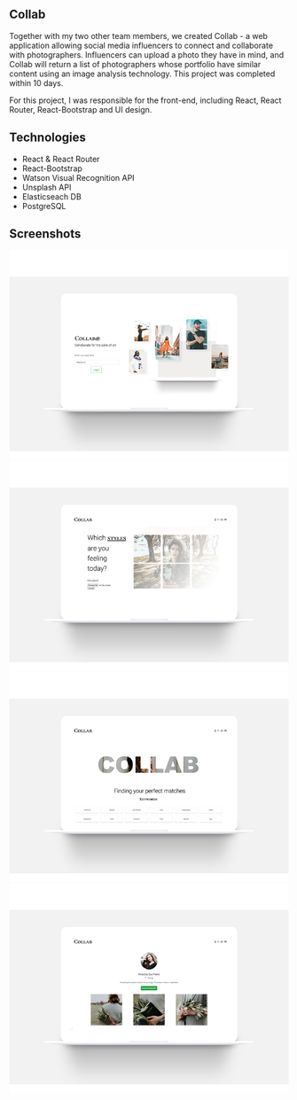 ## Collab

Together with my two other team members, we created Collab - a web application allowing social media influencers to connect and collaborate with photographers. Influencers can upload a photo they have in mind, and Collab will return a list of photographers whose portfolio have similar content using an image analysis technology. This project was completed within 10 days.

For this project, I was responsible for the front-end, including React, React Router, React-Bootstrap and UI design.

## Technologies 
- React & React Router
- React-Bootstrap
- Watson Visual Recognition API
- Unsplash API
- Elasticseach DB
- PostgreSQL

## Screenshots
!["Collab Homepage"](https://github.com/kencancode/collab/blob/master/docs/collab-homepage.jpg)
!["Collab Upload"](https://github.com/kencancode/collab/blob/master/docs/collab-upload.jpg)
!["Collab Keywords"](https://github.com/kencancode/collab/blob/master/docs/collab-keywords.jpg)
!["Collab Results"](https://github.com/kencancode/collab/blob/master/docs/collab-results.jpg)
